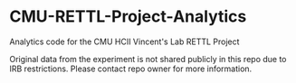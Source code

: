 # CMU-RETTL-Project-Analytics

Analytics code for the CMU HCII Vincent's Lab RETTL Project

Original data from the experiment is not shared publicly in this repo due to IRB restrictions. Please contact repo owner for more information.
